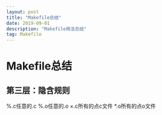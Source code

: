 ```yaml
---  
layout: post  
title: "Makefile总结"  
date: 2019-09-01   
description: "Makefile用法总结"  
tag: Makefile  
---     
```


# Makefile总结  
## 第三层：隐含规则    
%.c任意的.c %.o任意的.o ×.c所有的点c文件 *.o所有的点o文件  
